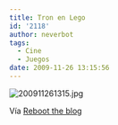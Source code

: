 ```yaml
---
title: Tron en Lego
id: '2118'
author: neverbot
tags:
  - Cine
  - Juegos
date: 2009-11-26 13:15:56
---
```


![200911261315.jpg](./200911261315.jpg)

Vía [Reboot the blog](http://blog.swas.es/post/254886672/lego-tron)